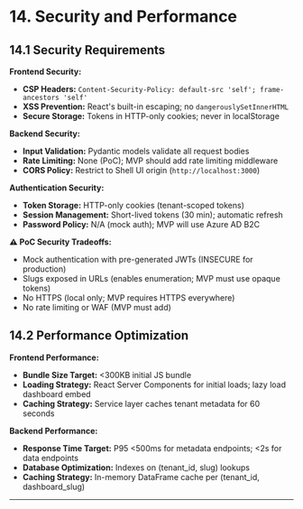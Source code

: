 # 14. Security and Performance

## 14.1 Security Requirements

**Frontend Security:**
- **CSP Headers:** `Content-Security-Policy: default-src 'self'; frame-ancestors 'self'`
- **XSS Prevention:** React's built-in escaping; no `dangerouslySetInnerHTML`
- **Secure Storage:** Tokens in HTTP-only cookies; never in localStorage

**Backend Security:**
- **Input Validation:** Pydantic models validate all request bodies
- **Rate Limiting:** None (PoC); MVP should add rate limiting middleware
- **CORS Policy:** Restrict to Shell UI origin (`http://localhost:3000`)

**Authentication Security:**
- **Token Storage:** HTTP-only cookies (tenant-scoped tokens)
- **Session Management:** Short-lived tokens (30 min); automatic refresh
- **Password Policy:** N/A (mock auth); MVP will use Azure AD B2C

**⚠️ PoC Security Tradeoffs:**
- Mock authentication with pre-generated JWTs (INSECURE for production)
- Slugs exposed in URLs (enables enumeration; MVP must use opaque tokens)
- No HTTPS (local only; MVP requires HTTPS everywhere)
- No rate limiting or WAF (MVP must add)

## 14.2 Performance Optimization

**Frontend Performance:**
- **Bundle Size Target:** <300KB initial JS bundle
- **Loading Strategy:** React Server Components for initial loads; lazy load dashboard embed
- **Caching Strategy:** Service layer caches tenant metadata for 60 seconds

**Backend Performance:**
- **Response Time Target:** P95 <500ms for metadata endpoints; <2s for data endpoints
- **Database Optimization:** Indexes on (tenant_id, slug) lookups
- **Caching Strategy:** In-memory DataFrame cache per (tenant_id, dashboard_slug)

---
